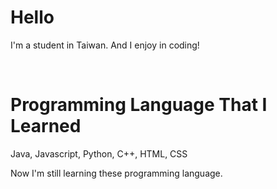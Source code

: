 <h1>Hello</h1>
<p>I'm a student in Taiwan. And I enjoy in coding!</p>
<br />
<h1>Programming Language That I Learned</h1>
<p>Java, Javascript, Python, C++, HTML, CSS</p>
<p>Now I'm still learning these programming language.</p>
